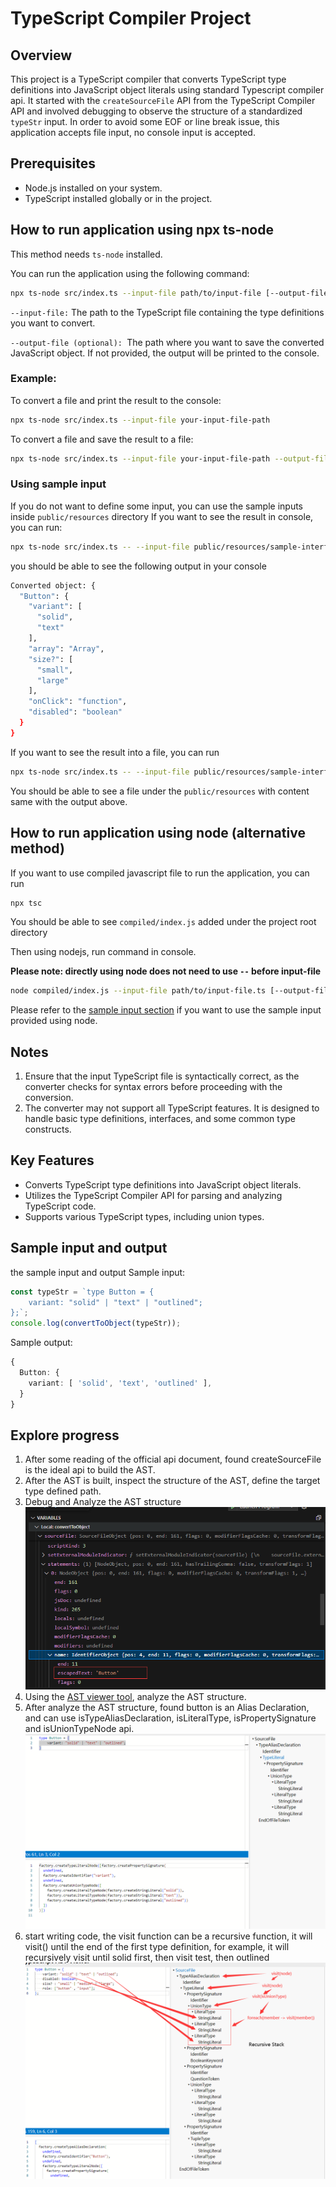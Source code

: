 # TypeScript Compiler Project

## Overview

This project is a TypeScript compiler that converts TypeScript type definitions into JavaScript object literals using standard Typescript compiler api. It started with the `createSourceFile` API from the TypeScript Compiler API and involved debugging to observe the structure of a standardized `typeStr` input.
In order to avoid some EOF or line break issue, this application accepts file input, no console input is accepted.

## Prerequisites

- Node.js installed on your system.
- TypeScript installed globally or in the project.

## How to run application using npx ts-node

This method needs `ts-node` installed.

You can run the application using the following command:

```bash
npx ts-node src/index.ts --input-file path/to/input-file [--output-file path/to/output-file]
```

`--input-file:` The path to the TypeScript file containing the type definitions you want to convert.

`--output-file (optional): `The path where you want to save the converted JavaScript object. If not provided, the output will be printed to the console.

### Example:

To convert a file and print the result to the console:

```bash
npx ts-node src/index.ts --input-file your-input-file-path
```

To convert a file and save the result to a file:

```bash
npx ts-node src/index.ts --input-file your-input-file-path --output-file your-output-file-path
```

### Using sample input

If you do not want to define some input, you can use the sample inputs inside `public/resources` directory
If you want to see the result in console, you can run:

```bash
npx ts-node src/index.ts -- --input-file public/resources/sample-interface-input.txt
```

you should be able to see the following output in your console

```bash
Converted object: {
  "Button": {
    "variant": [
      "solid",
      "text"
    ],
    "array": "Array",
    "size?": [
      "small",
      "large"
    ],
    "onClick": "function",
    "disabled": "boolean"
  }
}
```

If you want to see the result into a file, you can run

```bash
npx ts-node src/index.ts -- --input-file public/resources/sample-interface-input.txt --output-file public/resources/sample-interface-output.txt
```

You should be able to see a file under the `public/resources` with content same with the output above.

## How to run application using node (alternative method)

If you want to use compiled javascript file to run the application, you can run

```bash
npx tsc
```

You should be able to see `compiled/index.js` added under the project root directory

Then using nodejs, run command in console.

**Please note: directly using node does not need to use `--` before input-file**

```bash
node compiled/index.js --input-file path/to/input-file.ts [--output-file path/to/output-file.json]
```

Please refer to the [sample input section](#using-sample-input) if you want to use the sample input provided using node.

## Notes

1. Ensure that the input TypeScript file is syntactically correct, as the converter checks for syntax errors before proceeding with the conversion.
2. The converter may not support all TypeScript features. It is designed to handle basic type definitions, interfaces, and some common type constructs.

## Key Features

- Converts TypeScript type definitions into JavaScript object literals.
- Utilizes the TypeScript Compiler API for parsing and analyzing TypeScript code.
- Supports various TypeScript types, including union types.

## Sample input and output

the sample input and output
Sample input:

```typescript
const typeStr = `type Button = {
    variant: "solid" | "text" | "outlined";
};`;
console.log(convertToObject(typeStr));
```

Sample output:

```typescript
{
  Button: {
    variant: [ 'solid', 'text', 'outlined' ],
  }
}
```

## Explore progress

1. After some reading of the official api document, found createSourceFile is the ideal api to build the AST.
2. After the AST is built, inspect the structure of the AST, define the target type defined path.
3. Debug and Analyze the AST structure![Debug and Analyze the AST structure](public/assets/AST.png)
4. Using the [AST viewer tool](https://ts-ast-viewer.com/), analyze the AST structure.
5. After analyze the AST structure, found button is an Alias Declaration, and can use isTypeAliasDeclaration, isLiteralType, isPropertySignature and isUnionTypeNode api.![Analyze the AST structure](public/assets/ast-viewer-analysis.png)
6. start writing code, the visit function can be a recursive function, it will visit() until the end of the first type definition, for example, it will recursively visit until solid first, then visit test, then outlined ![recursive stack](public/assets/recursive-analysis.png)
